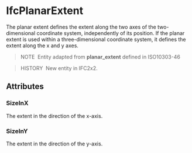 # IfcPlanarExtent

The planar extent defines the extent along the two axes of the two-dimensional coordinate system, independently of its position. If the planar extent is used within a three-dimensional coordinate system, it defines the extent along the x and y axes.

> NOTE&nbsp; Entity adapted from **planar_extent** defined in ISO10303-46

> HISTORY&nbsp; New entity in IFC2x2.

## Attributes

### SizeInX
The extent in the direction of the x-axis.

### SizeInY
The extent in the direction of the y-axis.
